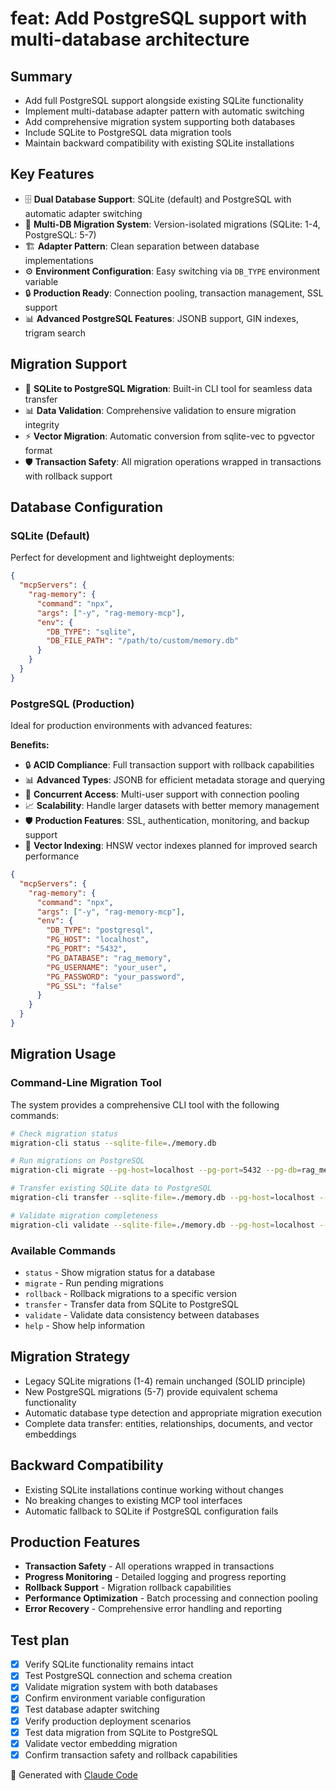 # feat: Add PostgreSQL support with multi-database architecture

## Summary
- Add full PostgreSQL support alongside existing SQLite functionality
- Implement multi-database adapter pattern with automatic switching
- Add comprehensive migration system supporting both databases
- Include SQLite to PostgreSQL data migration tools
- Maintain backward compatibility with existing SQLite installations

## Key Features
- 🗄️ **Dual Database Support**: SQLite (default) and PostgreSQL with automatic adapter switching
- 🔄 **Multi-DB Migration System**: Version-isolated migrations (SQLite: 1-4, PostgreSQL: 5-7)
- 🏗️ **Adapter Pattern**: Clean separation between database implementations
- ⚙️ **Environment Configuration**: Easy switching via `DB_TYPE` environment variable
- 🔒 **Production Ready**: Connection pooling, transaction management, SSL support
- 📊 **Advanced PostgreSQL Features**: JSONB support, GIN indexes, trigram search

## Migration Support
- 🔄 **SQLite to PostgreSQL Migration**: Built-in CLI tool for seamless data transfer
- 📊 **Data Validation**: Comprehensive validation to ensure migration integrity
- ⚡ **Vector Migration**: Automatic conversion from sqlite-vec to pgvector format
- 🛡️ **Transaction Safety**: All migration operations wrapped in transactions with rollback support

## Database Configuration

### SQLite (Default)
Perfect for development and lightweight deployments:

```json
{
  "mcpServers": {
    "rag-memory": {
      "command": "npx",
      "args": ["-y", "rag-memory-mcp"],
      "env": {
        "DB_TYPE": "sqlite",
        "DB_FILE_PATH": "/path/to/custom/memory.db"
      }
    }
  }
}
```

### PostgreSQL (Production)
Ideal for production environments with advanced features:

**Benefits:**
- 🔒 **ACID Compliance**: Full transaction support with rollback capabilities  
- 📊 **Advanced Types**: JSONB for efficient metadata storage and querying
- 🔄 **Concurrent Access**: Multi-user support with connection pooling
- 📈 **Scalability**: Handle larger datasets with better memory management
- 🛡️ **Production Features**: SSL, authentication, monitoring, and backup support
- 🚧 **Vector Indexing**: HNSW vector indexes planned for improved search performance

```json
{
  "mcpServers": {
    "rag-memory": {
      "command": "npx", 
      "args": ["-y", "rag-memory-mcp"],
      "env": {
        "DB_TYPE": "postgresql",
        "PG_HOST": "localhost",
        "PG_PORT": "5432",
        "PG_DATABASE": "rag_memory",
        "PG_USERNAME": "your_user",
        "PG_PASSWORD": "your_password",
        "PG_SSL": "false"
      }
    }
  }
}
```

## Migration Usage

### Command-Line Migration Tool
The system provides a comprehensive CLI tool with the following commands:

```bash
# Check migration status
migration-cli status --sqlite-file=./memory.db

# Run migrations on PostgreSQL
migration-cli migrate --pg-host=localhost --pg-port=5432 --pg-db=rag_memory --pg-user=rag_user --pg-pass=password

# Transfer existing SQLite data to PostgreSQL
migration-cli transfer --sqlite-file=./memory.db --pg-host=localhost --pg-port=5432 --pg-db=rag_memory --pg-user=rag_user --pg-pass=password

# Validate migration completeness
migration-cli validate --sqlite-file=./memory.db --pg-host=localhost --pg-port=5432 --pg-db=rag_memory --pg-user=rag_user --pg-pass=password
```

### Available Commands
- `status` - Show migration status for a database
- `migrate` - Run pending migrations
- `rollback` - Rollback migrations to a specific version
- `transfer` - Transfer data from SQLite to PostgreSQL
- `validate` - Validate data consistency between databases
- `help` - Show help information

## Migration Strategy
- Legacy SQLite migrations (1-4) remain unchanged (SOLID principle)
- New PostgreSQL migrations (5-7) provide equivalent schema functionality
- Automatic database type detection and appropriate migration execution
- Complete data transfer: entities, relationships, documents, and vector embeddings

## Backward Compatibility
- Existing SQLite installations continue working without changes
- No breaking changes to existing MCP tool interfaces
- Automatic fallback to SQLite if PostgreSQL configuration fails

## Production Features
- **Transaction Safety** - All operations wrapped in transactions
- **Progress Monitoring** - Detailed logging and progress reporting
- **Rollback Support** - Migration rollback capabilities
- **Performance Optimization** - Batch processing and connection pooling
- **Error Recovery** - Comprehensive error handling and reporting

## Test plan
- [x] Verify SQLite functionality remains intact
- [x] Test PostgreSQL connection and schema creation
- [x] Validate migration system with both databases
- [x] Confirm environment variable configuration
- [x] Test database adapter switching
- [x] Verify production deployment scenarios
- [x] Test data migration from SQLite to PostgreSQL
- [x] Validate vector embedding migration
- [x] Confirm transaction safety and rollback capabilities

🤖 Generated with [Claude Code](https://claude.ai/code)